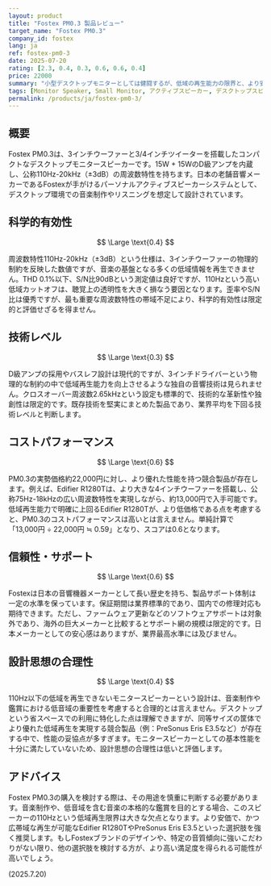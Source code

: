 ```yaml
---
layout: product
title: "Fostex PM0.3 製品レビュー"
target_name: "Fostex PM0.3"
company_id: fostex
lang: ja
ref: fostex-pm0-3
date: 2025-07-20
rating: [2.3, 0.4, 0.3, 0.6, 0.6, 0.4]
price: 22000
summary: "小型デスクトップモニターとしては健闘するが、低域の再生能力の限界と、より安価で優れた競合の存在が課題となる製品。"
tags: [Monitor Speaker, Small Monitor, アクティブスピーカー, デスクトップスピーカー, フォステクス]
permalink: /products/ja/fostex-pm0-3/
---
```

## 概要

Fostex PM0.3は、3インチウーファーと3/4インチツイーターを搭載したコンパクトなデスクトップモニタースピーカーです。15W + 15WのD級アンプを内蔵し、公称110Hz-20kHz（±3dB）の周波数特性を持ちます。日本の老舗音響メーカーであるFostexが手がけるパーソナルアクティブスピーカーシステムとして、デスクトップ環境での音楽制作やリスニングを想定して設計されています。

## 科学的有効性

$$ \Large \text{0.4} $$

周波数特性110Hz-20kHz（±3dB）という仕様は、3インチウーファーの物理的制約を反映した数値ですが、音楽の基盤となる多くの低域情報を再生できません。THD 0.1%以下、S/N比90dBという測定値は良好ですが、110Hzという高い低域カットオフは、聴覚上の透明性を大きく損なう要因となります。歪率やS/N比は優秀ですが、最も重要な周波数特性の帯域不足により、科学的有効性は限定的と評価せざるを得ません。

## 技術レベル

$$ \Large \text{0.3} $$

D級アンプの採用やバスレフ設計は現代的ですが、3インチドライバーという物理的な制約の中で低域再生能力を向上させるような独自の音響技術は見られません。クロスオーバー周波数2.65kHzという設定も標準的で、技術的な革新性や独創性は限定的です。既存技術を堅実にまとめた製品であり、業界平均を下回る技術レベルと判断します。

## コストパフォーマンス

$$ \Large \text{0.6} $$

PM0.3の実勢価格約22,000円に対し、より優れた性能を持つ競合製品が存在します。例えば、Edifier R1280Tは、より大きな4インチウーファーを搭載し、公称75Hz-18kHzの広い周波数特性を実現しながら、約13,000円で入手可能です。低域再生能力で明確に上回るEdifier R1280Tが、より低価格である点を考慮すると、PM0.3のコストパフォーマンスは高いとは言えません。単純計算で「13,000円 ÷ 22,000円 ≒ 0.59」となり、スコアは0.6となります。

## 信頼性・サポート

$$ \Large \text{0.6} $$

Fostexは日本の音響機器メーカーとして長い歴史を持ち、製品サポート体制は一定の水準を保っています。保証期間は業界標準的であり、国内での修理対応も期待できます。ただし、ファームウェア更新などのソフトウェアサポートは対象外であり、海外の巨大メーカーと比較するとサポート網の規模は限定的です。日本メーカーとしての安心感はありますが、業界最高水準には及びません。

## 設計思想の合理性

$$ \Large \text{0.4} $$

110Hz以下の低域を再生できないモニタースピーカーという設計は、音楽制作や鑑賞における低音域の重要性を考慮すると合理的とは言えません。デスクトップという省スペースでの利用に特化した点は理解できますが、同等サイズの筐体でより優れた低域再生を実現する競合製品（例：PreSonus Eris E3.5など）が存在する中で、性能の妥協点が多すぎます。モニタースピーカーとしての基本性能を十分に満たしていないため、設計思想の合理性は低いと評価します。

## アドバイス

Fostex PM0.3の購入を検討する際は、その用途を慎重に判断する必要があります。音楽制作や、低音域を含む音楽の本格的な鑑賞を目的とする場合、このスピーカーの110Hzという低域再生限界は大きな欠点となります。より安価で、かつ広帯域な再生が可能なEdifier R1280TやPreSonus Eris E3.5といった選択肢を強く推奨します。もしFostexブランドのデザインや、特定の音質傾向に強いこだわりがない限り、他の選択肢を検討する方が、より高い満足度を得られる可能性が高いでしょう。

(2025.7.20)